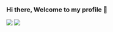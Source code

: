 ### Hi there, Welcome to my profile 👋
![](https://i.pinimg.com/originals/f5/5e/80/f55e8059ea945abfd6804b887dd4a0af.gif) ![](https://www.signalfx.com/wp-content/uploads/Kubernetes-logo-470x336.png)

<!--
**etashsingh/etashsingh** is a ✨ _special_ ✨ repository because its `README.md` (this file) appears on your GitHub profile.

Here are some ideas to get you started:

- 🔭 I’m currently working on ...
- 🌱 I’m currently learning ...
- 👯 I’m looking to collaborate on ...
- 🤔 I’m looking for help with ...
- 💬 Ask me about ...
- 📫 How to reach me: ...
- 😄 Pronouns: ...
- ⚡ Fun fact: ...
-->
